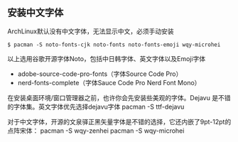 
## 安装中文字体
ArchLinux默认没有中文字体，无法显示中文，必须手动安装
```
$ pacman -S noto-fonts-cjk noto-fonts noto-fonts-emoji wqy-microhei
```
以上选用谷歌开源字体Noto，包括中日韩字体、英文字体以及Emoji字体



+ adobe-source-code-pro-fonts（字体Source Code Pro）
+ nerd-fonts-complete（字体Sauce Code Pro Nerd Font Mono）

在安装桌面环境/窗口管理器之前，也许你会先安装些美观的字体。Dejavu 是不错的字体集。英文字体优先选择dejavu字体
pacman -S ttf-dejavu


对于中文字体，开源的文泉驿正黑矢量字体是不错的选择，它还内嵌了9pt-12pt的点阵宋体：
pacman -S wqy-zenhei
pacman -S wqy-microhei


